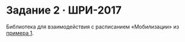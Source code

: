 # Задание 2  ·  ШРИ-2017

Библиотека для взаимодействия с расписанием «Мобилизации» из [примера 1](http://github.com/vanya-klimenko/shri-task1).
